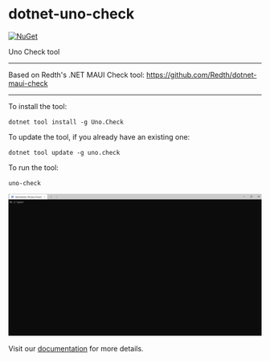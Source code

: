 
# dotnet-uno-check
[![NuGet](https://badgen.net/nuget/v/Uno.Check)](https://www.nuget.org/packages/Uno.Check)

Uno Check tool

---

Based on Redth's .NET MAUI Check tool: https://github.com/Redth/dotnet-maui-check

---

To install the tool:
```
dotnet tool install -g Uno.Check
```

To update the tool, if you already have an existing one:
```
dotnet tool update -g uno.check
```

To run the tool:
```
uno-check
```

![uno-check running](https://github.com/unoplatform/uno/raw/master/doc/articles/Assets/uno-check-running.gif)

Visit our [documentation](doc/using-uno-check.md) for more details.
